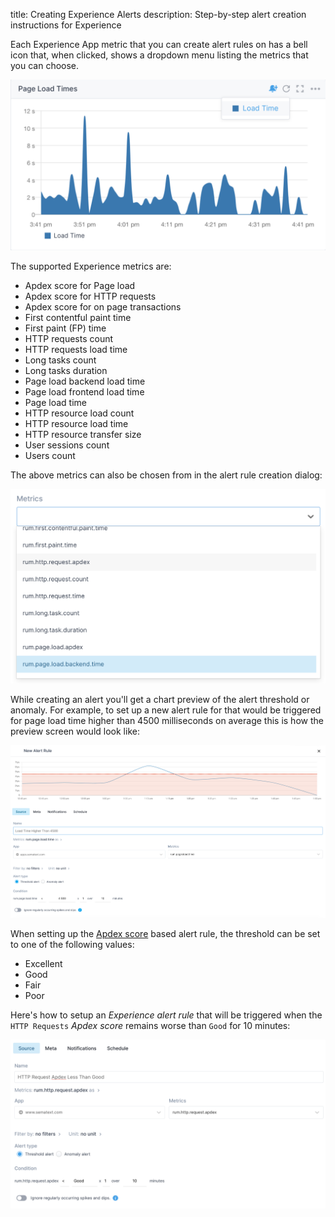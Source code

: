 title: Creating Experience Alerts
description: Step-by-step alert creation instructions for Experience

Each Experience App metric that you can create alert rules on has a bell icon that, when clicked, shows a dropdown menu listing the metrics that you can choose. 

![Bell Icon for Page Load](../images/alerts/experience_alert_bell.png)

The supported Experience metrics are:

- Apdex score for Page load
- Apdex score for HTTP requests  
- Apdex score for on page transactions
- First contentful paint time
- First paint (FP) time
- HTTP requests count
- HTTP requests load time
- Long tasks count
- Long tasks duration
- Page load backend load time
- Page load frontend load time
- Page load time
- HTTP resource load count
- HTTP resource load time
- HTTP resource transfer size
- User sessions count
- Users count

The above metrics can also be chosen from in the alert rule creation dialog:

![Experience Alert Metric](../images/alerts/experience_alert_metrics.png)

While creating an alert you'll get a chart preview of the alert threshold or anomaly. For example, to set up a new alert rule for that would be triggered for page load time higher than 4500 milliseconds on average this is how the preview screen would look like:

![Page Load Alert Preview](../images/alerts/experience_alert_preview.png)

When setting up the [Apdex score](../experience/configure-requirements.md) based alert rule, the threshold can be set to one of the following values:

* Excellent
* Good
* Fair
* Poor

Here's how to setup an *Experience* *alert rule* that will be triggered when the `HTTP Requests` *Apdex score* remains worse than `Good` for 10 minutes:

![image alt text](../images/alerts/experience_alert_apdex.png)
